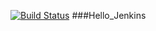 [![Build Status](http://ec2-52-38-150-181.us-west-2.compute.amazonaws.com:8080/buildStatus/icon?job=Hello_Jenkins&.png)](http://ec2-52-38-150-181.us-west-2.compute.amazonaws.com:8080/job/Hello_Jenkins/)
###Hello_Jenkins


